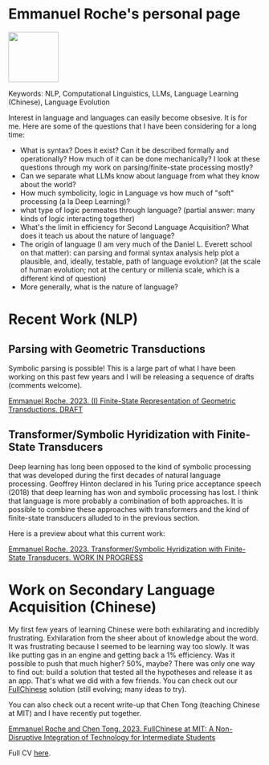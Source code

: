 # Emmanuel Roche's personal page

<img src="https://eroche.github.io/picture/ER_Pic_2023_06.png"  width="100">

Keywords: NLP, Computational Linguistics, LLMs, Language Learning (Chinese), Language Evolution

Interest in language and languages can easily become obsesive. It is for me. Here are some of the questions that I have been considering for a long time:

* What is syntax? Does it exist? Can it be described formally and operationally? How much of it can be done mechanically? I look at these questions through my work on parsing/finite-state processing mostly?
* Can we separate what LLMs know about language from what they know about the world?
* How much symbolicity, logic in Language vs how much of "soft" processing (a la Deep Learning)?
* what type of logic permeates through language? (partial answer: many kinds of logic interacting together)
* What's the limit in efficiency for Second Language Acquisition? What does it teach us about the nature of language?
* The origin of language (I am very much of the Daniel L. Everett school on that matter): can parsing and formal syntax analysis help plot a plausible, and, ideally, testable, path of language evolution? (at the scale of human evolution; not at the century or millenia scale, which is a different kind of question)
* More generally, what is the nature of language? 

# Recent Work (NLP)

## Parsing with Geometric Transductions

Symbolic parsing is possible! This is a large part of what I have been working on this past few years and I will be releasing a sequence of drafts (comments welcome).

[Emmanuel Roche. 2023. (I) Finite-State Representation of Geometric Transductions. DRAFT](geo_trans/geo_trans1/DRAFT_20230608_geo_trans1.pdf)

## Transformer/Symbolic Hyridization with Finite-State Transducers

Deep learning has long been opposed to the kind of symbolic processing that was developed during the first decades of natural language processing. Geoffrey Hinton declared in his Turing price acceptance speech (2018) that deep learning has won and symbolic processing has lost. I think that language is more probably a combination of both approaches. It is possible to combine these approaches with transformers and the kind of finite-state transducers alluded to in the previous section. 

Here is a preview about what this current work:

[Emmanuel Roche. 2023. Transformer/Symbolic Hyridization with Finite-State Transducers. WORK IN PROGRESS](hybrid/hybrid1/WORK_IN_PROGRES_hybrid1.pdf)

# Work on Secondary Language Acquisition (Chinese)

My first few years of learning Chinese were both exhilarating and incredibly frustrating. Exhilaration from the sheer about of knowledge about the word. It was frustrating because I seemed to be learning way too slowly. It was like putting gas in an engine and getting back a 1% efficiency. Was it possible to push that much higher? 50%, maybe? There was only one way to find out: build a solution that tested all the hypotheses and release it as an app. That's what we did with a few friends. You can check out our [FullChinese](https://www.fullchinese.com) solution (still evolving; many ideas to try).

You can also check out a recent write-up that Chen Tong (teaching Chinese at MIT) and I have recently put together.

[Emmanuel Roche and Chen Tong. 2023. FullChinese at MIT: A Non-Disruptive Integration of Technology for Intermediate Students](chinese_learning/RocheChen_2023.pdf)



Full CV [here](cv/ER_Resume_2023.pdf).

